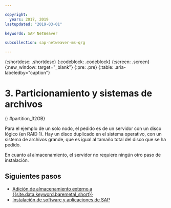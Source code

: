 ```yaml
---

copyright:
  years: 2017, 2019
lastupdated: "2019-03-01"

keywords: SAP NetWeaver

subcollection: sap-netweaver-ms-qrg

---
```


{:shortdesc: .shortdesc}
{:codeblock: .codeblock}
{:screen: .screen}
{:new_window: target="_blank"}
{:pre: .pre}
{:table: .aria-labeledby="caption"}

# 3. Particionamiento y sistemas de archivos
{: #partition_32GB}

Para el ejemplo de un solo nodo, el pedido es de un servidor con un disco lógico (en RAID 1). Hay un disco duplicado en el sistema operativo, con un sistema de archivos grande, que es igual al tamaño total del disco que se ha pedido.

En cuanto al almacenamiento, el servidor no requiere ningún otro paso de instalación.

## Siguientes pasos

  * [Adición de almacenamiento externo a {{site.data.keyword.baremetal_short}}](/docs/infrastructure/sap-netweaver-ms-qrg?topic=sap-netweaver-ms-qrg-storage)
  * [Instalación de software y aplicaciones de SAP](/docs/infrastructure/sap-netweaver-ms-qrg?topic=sap-netweaver-ms-qrg-install_landscape)
